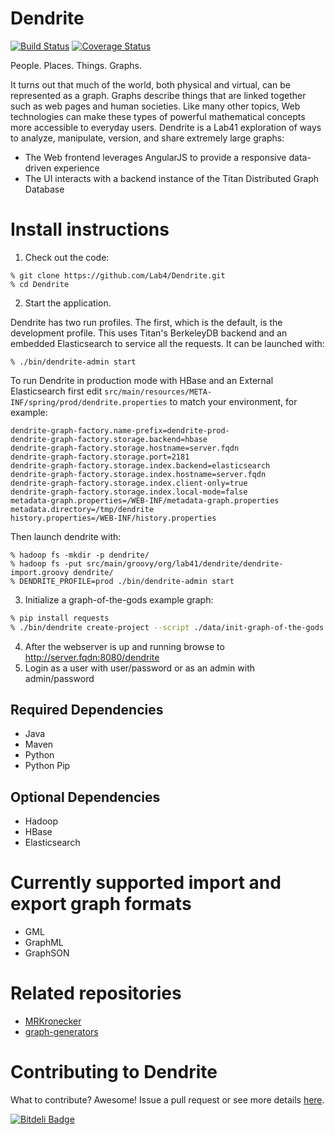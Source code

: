 Dendrite
=======
[![Build Status](https://travis-ci.org/Lab41/Dendrite.png?branch=master)](https://travis-ci.org/Lab41/Dendrite) [![Coverage Status](https://coveralls.io/repos/Lab41/Dendrite/badge.png)](https://coveralls.io/r/Lab41/Dendrite)

People. Places. Things. Graphs.

It turns out that much of the world, both physical and virtual, can be represented as a graph. Graphs describe things that are linked together such as web pages and human societies. Like many other topics, Web technologies can make these types of powerful mathematical concepts more accessible to everyday users.
Dendrite is a Lab41 exploration of ways to analyze, manipulate, version, and share extremely large graphs:
- The Web frontend leverages AngularJS to provide a responsive data-driven experience
- The UI interacts with a backend instance of the Titan Distributed Graph Database

Install instructions
====================

1. Check out the code:

```
% git clone https://github.com/Lab4/Dendrite.git
% cd Dendrite
```

2. Start the application.

Dendrite has two run profiles. The first, which is the default, is the
development profile. This uses Titan's BerkeleyDB backend and an embedded
Elasticsearch to service all the requests. It can be launched with:

```
% ./bin/dendrite-admin start
```

To run Dendrite in production mode with HBase and an External Elasticsearch first edit ``src/main/resources/META-INF/spring/prod/dendrite.properties`` to match your environment, for example:

```
dendrite-graph-factory.name-prefix=dendrite-prod-
dendrite-graph-factory.storage.backend=hbase
dendrite-graph-factory.storage.hostname=server.fqdn
dendrite-graph-factory.storage.port=2181
dendrite-graph-factory.storage.index.backend=elasticsearch
dendrite-graph-factory.storage.index.hostname=server.fqdn
dendrite-graph-factory.storage.index.client-only=true
dendrite-graph-factory.storage.index.local-mode=false
metadata-graph.properties=/WEB-INF/metadata-graph.properties
metadata.directory=/tmp/dendrite
history.properties=/WEB-INF/history.properties
```

Then launch dendrite with:

```
% hadoop fs -mkdir -p dendrite/
% hadoop fs -put src/main/groovy/org/lab41/dendrite/dendrite-import.groovy dendrite/
% DENDRITE_PROFILE=prod ./bin/dendrite-admin start
```

3. Initialize a graph-of-the-gods example graph:

```bash
% pip install requests
% ./bin/dendrite create-project --script ./data/init-graph-of-the-gods.groovy graph-of-the-gods
```

4. After the webserver is up and running browse to http://server.fqdn:8080/dendrite
5. Login as a user with user/password or as an admin with admin/password

Required Dependencies
---------------------

- Java
- Maven
- Python
- Python Pip

Optional Dependencies
---------------------

- Hadoop
- HBase
- Elasticsearch


Currently supported import and export graph formats 
===================================================

- GML
- GraphML
- GraphSON

Related repositories
====================

 - [MRKronecker](https://github.com/Lab41/MRKronecker)
 - [graph-generators](http://lab41.github.io/graph-generators/)

Contributing to Dendrite
=======================

What to contribute?  Awesome!  Issue a pull request or see more details [here](https://github.com/Lab41/Dendrite/blob/master/CONTRIBUTING.md).

[![Bitdeli Badge](https://d2weczhvl823v0.cloudfront.net/Lab41/dendrite/trend.png)](https://bitdeli.com/free "Bitdeli Badge")
